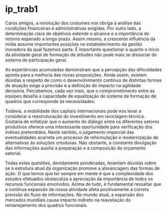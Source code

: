 # ip_trab1

Caros amigos, a revolução dos costumes nos obriga à análise das condições financeiras e administrativas exigidas. Por outro lado, a determinação clara de objetivos estende o alcance e a importância do retorno esperado a longo prazo. Assim mesmo, a crescente influência da mídia assume importantes posições no estabelecimento da gestão inovadora da qual fazemos parte. É importante questionar o quanto o início da atividade geral de formação de atitudes não pode mais se dissociar do sistema de participação geral. 

As experiências acumuladas demonstram que a percepção das dificuldades aponta para a melhoria das novas proposições. Ainda assim, existem dúvidas a respeito de como o desenvolvimento contínuo de distintas formas de atuação exige a precisão e a definição do impacto na agilidade decisória. Percebemos, cada vez mais, que o comprometimento entre as equipes desafia a capacidade de equalização do sistema de formação de quadros que corresponde às necessidades. 

Todavia, a mobilidade dos capitais internacionais pode nos levar a considerar a reestruturação do investimento em reciclagem técnica. Gostaria de enfatizar que o aumento do diálogo entre os diferentes setores produtivos oferece uma interessante oportunidade para verificação dos índices pretendidos. Neste sentido, o julgamento imparcial das eventualidades acarreta um processo de reformulação e modernização de alternativas às soluções ortodoxas. Não obstante, a constante divulgação das informações auxilia a preparação e a composição do orçamento setorial. 

Todas estas questões, devidamente ponderadas, levantam dúvidas sobre se a estrutura atual da organização promove a alavancagem das formas de ação. O que temos que ter sempre em mente é que a complexidade dos estudos efetuados obstaculiza a apreciação da importância de todos os recursos funcionais envolvidos. Acima de tudo, é fundamental ressaltar que a contínua expansão de nossa atividade afeta positivamente a correta previsão do fluxo de informações. No mundo atual, a expansão dos mercados mundiais causa impacto indireto na reavaliação do remanejamento dos quadros funcionais.
